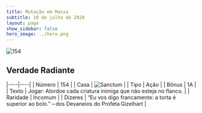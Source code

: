 ```yaml
---
title: Mutação em Massa
subtitle: 10 de julho de 2020
layout: page
show_sidebar: false
hero_image: ../hero.png
---
```


![154](https://cdn.keyforgegame.com/media/card_front/pt/479_154_J975CJ57VPP9_pt.png)

## Verdade Radiante

|----|----|
| Número | 154 |
| Casa | ![Sanctum](https://archonarcana.com/images/thumb/c/c7/Sanctum.png/22px-Sanctum.png "Santuário") |
| Tipo | Ação |
| Bônus | 1A |
| Texto | Jogar: Atordoe cada criatura inimiga que não esteja no flanco. |
| Raridade | Incomum |
| Dizeres | “Eu vos digo francamente: a torta é superior ao bolo.”   – dos Devaneios do Profeta Gizelhart |
